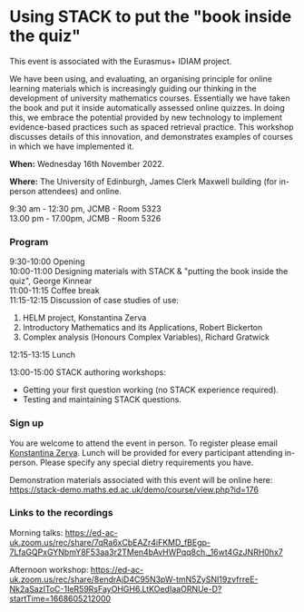 # Using STACK to put the "book inside the quiz"

This event is associated with the Eurasmus+ IDIAM project.

We have been using, and evaluating, an organising principle for online learning materials which is increasingly guiding our thinking in the development of university mathematics courses. Essentially we have taken the book and put it inside automatically assessed online quizzes. In doing this, we embrace the potential provided by new technology to implement evidence-based practices such as spaced retrieval practice.  This workshop discusses details of this innovation, and demonstrates examples of courses in which we have implemented it.

**When:** Wednesday 16th November 2022.

**Where:** The University of Edinburgh, James Clerk Maxwell building (for in-person attendees) and online.

9:30 am - 12:30 pm, JCMB - Room 5323<br/>
13.00 pm - 17.00pm, JCMB - Room 5326

### Program 

9:30-10:00 Opening<br/>
10:00-11:00 Designing materials with STACK & "putting the book inside the quiz", George Kinnear<br/>
11:00-11:15 Coffee break<br/>
11:15-12:15 Discussion of case studies of use:<br/>

1. HELM project, Konstantina Zerva
2. Introductory Mathematics and its Applications, Robert Bickerton 
3. Complex analysis (Honours Complex Variables), Richard Gratwick
              
12:15-13:15 Lunch

13:00-15:00 STACK authoring workshops: 
- Getting your first question working (no STACK experience required).
- Testing and maintaining STACK questions.

### Sign up

You are welcome to attend the event in person.  To register please email <a href="mailto:K.Zerva@ed.ac.uk">Konstantina Zerva</a>.  Lunch will be provided for every participant attending in-person.  Please specify any special dietry requirements you have.

Demonstration materials associated with this event will be online here:  <https://stack-demo.maths.ed.ac.uk/demo/course/view.php?id=176>

### Links to the recordings 
Morning talks:  <https://ed-ac-uk.zoom.us/rec/share/7qRa6xCbEAZr4iFKMD_fBEgp-7LfaGQPxGYNbmY8F53aa3r2TMen4bAvHWPqq8ch._16wt4GzJNRH0hx7>

Afternoon workshop: <https://ed-ac-uk.zoom.us/rec/share/8endrAjD4C95N3pW-tmN5ZySNI19zvfrreE-Nk2aSazIToC-1IeR59RsFayOHGH6.LtKOedIaaORNUe-D?startTime=1668605212000>
